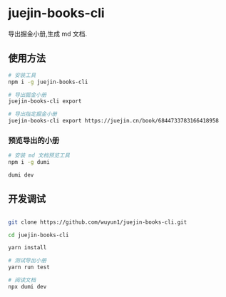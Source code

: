 # juejin-books-cli

导出掘金小册,生成 md 文档.

## 使用方法

```bash
# 安装工具
npm i -g juejin-books-cli

# 导出掘金小册
juejin-books-cli export

# 导出指定掘金小册
juejin-books-cli export https://juejin.cn/book/6844733783166418958

```

### 预览导出的小册


```bash
# 安装 md 文档预览工具
npm i -g dumi

dumi dev

```


## 开发调试

```bash

git clone https://github.com/wuyun1/juejin-books-cli.git

cd juejin-books-cli

yarn install

# 测试导出小册
yarn run test

# 阅读文档
npx dumi dev

```
